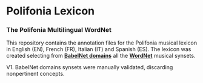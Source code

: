 # Polifonia Lexicon

### The Polifonia Multilingual WordNet

This repository contains the annotation files for the Polifonia musical lexicon in English (EN), French (FR), Italian (IT) and Spanish (ES). The lexicon was created selecting from **[BabelNet domains](http://lcl.uniroma1.it/babeldomains/)** all the **[WordNet](https://wordnet.princeton.edu)** musical synsets.

V1. BabelNet domains synsets were manually validated, discarding nonpertinent concepts.